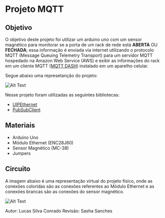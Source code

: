 # Projeto MQTT

## Objetivo

O objetivo deste projeto foi utilizar um arduino uno com um sensor magnético para monitorar se a porta de um rack de rede está **ABERTA** OU **FECHADA**; essa informação é enviada
via internet utilizando o protocolo MQTT (Message Queuing Telemetry Transport) para um servidor MQTT hospedado na Amazon Web Service (AWS) e exibir as informações do
rack em um cliente MQTT ([MQTT DASH](https://play.google.com/store/apps/details?id=net.routix.mqttdash&hl=pt_BR&gl=US)) instalado em um aparelho celular. 

Segue abaixo uma represetanção do projeto:

![Alt Text](https://camo.githubusercontent.com/7beef2d4780d87a603d7de49b2da0467c8537dff96575b628a04bd4010ebb1cc/68747470733a2f2f692e696d6775722e636f6d2f4d576870586b562e706e67)

Nesse projeto foram utilizadas as seguintes bibliotecas:

* [UIPEthernet](https://github.com/UIPEthernet/UIPEthernet)
* [PubSubClient](https://github.com/knolleary/pubsubclient)

## Materiais 

* Arduino Uno
* Módulo Ethernet (ENC28J60)
* Sensor Magnético (MC-38)
* Jumpers

## Circuito

A imagem abaixo é uma representação virtual do projeto físico, onde as conexões coloridas são as conexões referentes ao Módulo Ethernet e as conexões brancas são as 
conexões do sensor magnético.

![Alt Text](https://camo.githubusercontent.com/ad1da211b35b60b23fb095a64e76dc6504d0c3229e853bd82a69a4d5d27bbb88/68747470733a2f2f692e696d6775722e636f6d2f594947477453472e706e67)

Autor: Lucas Silva Conrado
Revisão: Sasha Sanches



